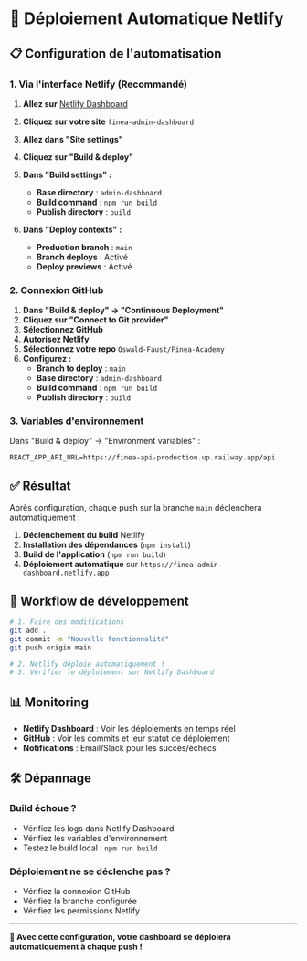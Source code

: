 # 🚀 Déploiement Automatique Netlify

## 📋 **Configuration de l'automatisation**

### **1. Via l'interface Netlify (Recommandé)**

1. **Allez sur** [Netlify Dashboard](https://app.netlify.com)
2. **Cliquez sur votre site** `finea-admin-dashboard`
3. **Allez dans "Site settings"**
4. **Cliquez sur "Build & deploy"**
5. **Dans "Build settings" :**
   - **Base directory** : `admin-dashboard`
   - **Build command** : `npm run build`
   - **Publish directory** : `build`

6. **Dans "Deploy contexts" :**
   - **Production branch** : `main`
   - **Branch deploys** : Activé
   - **Deploy previews** : Activé

### **2. Connexion GitHub**

1. **Dans "Build & deploy" → "Continuous Deployment"**
2. **Cliquez sur "Connect to Git provider"**
3. **Sélectionnez GitHub**
4. **Autorisez Netlify**
5. **Sélectionnez votre repo** `Oswald-Faust/Finea-Academy`
6. **Configurez :**
   - **Branch to deploy** : `main`
   - **Base directory** : `admin-dashboard`
   - **Build command** : `npm run build`
   - **Publish directory** : `build`

### **3. Variables d'environnement**

Dans "Build & deploy" → "Environment variables" :

```env
REACT_APP_API_URL=https://finea-api-production.up.railway.app/api
```

## ✅ **Résultat**

Après configuration, chaque push sur la branche `main` déclenchera automatiquement :

1. **Déclenchement du build** Netlify
2. **Installation des dépendances** (`npm install`)
3. **Build de l'application** (`npm run build`)
4. **Déploiement automatique** sur `https://finea-admin-dashboard.netlify.app`

## 🔄 **Workflow de développement**

```bash
# 1. Faire des modifications
git add .
git commit -m "Nouvelle fonctionnalité"
git push origin main

# 2. Netlify déploie automatiquement !
# 3. Vérifier le déploiement sur Netlify Dashboard
```

## 📊 **Monitoring**

- **Netlify Dashboard** : Voir les déploiements en temps réel
- **GitHub** : Voir les commits et leur statut de déploiement
- **Notifications** : Email/Slack pour les succès/échecs

## 🛠️ **Dépannage**

### **Build échoue ?**
- Vérifiez les logs dans Netlify Dashboard
- Vérifiez les variables d'environnement
- Testez le build local : `npm run build`

### **Déploiement ne se déclenche pas ?**
- Vérifiez la connexion GitHub
- Vérifiez la branche configurée
- Vérifiez les permissions Netlify

---

**🎉 Avec cette configuration, votre dashboard se déploiera automatiquement à chaque push !** 